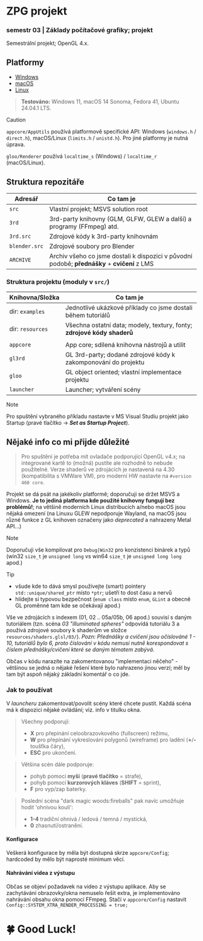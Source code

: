# ZPG projekt
### semestr 03 | Základy počítačové grafiky; projekt
Semestrální projekt; OpenGL 4.x.

## Platformy
- [Windows](README-WINDOWS.md)
- [macOS](README-MACOS.md)
- [Linux](README-LINUX.md)

> **Testováno:** Windows 11, macOS 14 Sonoma, Fedora 41, Ubuntu 24.04.1 LTS.

> [!CAUTION]
> `appcore/AppUtils` používá platformově specifické API: Windows (`windows.h` / `direct.h`), macOS/Linux (`limits.h` / `unistd.h`). Pro jiné platformy je nutná úprava.
>
> `gloo/Renderer` používá `localtime_s` (Windows) / `localtime_r` (macOS/Linux).

## Struktura repozitáře
| Adresář       | Co tam je                                                                                    |
|---------------|----------------------------------------------------------------------------------------------|
| `src`         | Vlastní projekt; MSVS solution root                                                          |
| `3rd`         | 3rd-party knihovny (GLM, GLFW, GLEW a další) a programy (FFmpeg) atd.                        |
| `3rd.src`     | Zdrojové kódy k 3rd-party knihovnám                                                          |
| `blender.src` | Zdrojové soubory pro Blender                                                                 |
| `ARCHIVE`     | Archiv všeho co jsme dostali k dispozici v původní podobě; **přednášky** + **cvičení** z LMS |

### Struktura projektu (moduly v `src/`)
| Knihovna/Složka  | Co tam je                                                               |
|------------------|-------------------------------------------------------------------------|
| dir: `examples`  | Jednotlivé ukázkové příklady co jsme dostali během tutoriálů            |
| dir: `resources` | Všechna ostatní data; modely, textury, fonty; **zdrojové kódy shaderů** |
|                  |                                                                         |
| `appcore`        | App core; sdílená knihovna nástrojů a utilit                            |
| `gl3rd`          | GL 3rd-party; dodané zdrojové kódy k zakomponování do projektu          |
| `gloo`           | GL object oriented; vlastní implementace projektu                       |
| `launcher`       | Launcher; vytváření scény                                               |

> [!NOTE]
> Pro spuštění vybraného příkladu nastavte v MS Visual Studiu projekt jako Startup (pravé tlačítko → ***Set as Startup Project***).

## Nějaké info co mi přijde důležité
> Pro spuštění je potřeba mít ovladače podporující OpenGL v4.x; na integrované kartě to (možná) pustíte ale rozhodně to nebude použitelné. Verze shaderů ve zdrojácích je nastavená na 4.30 (kompatibilita s VMWare VM), pro moderní HW nastavte na `#version 460 core`.

Projekt se dá psát na jakékoliv platformě; doporučuji se držet MSVS a Windows. **Je to jediná platforma kde použité knihovny fungují bez problémů!**; na většině moderních Linux distribucích a/nebo macOS jsou nějaká omezení (na Linuxu GLEW nepodporuje Wayland, na macOS jsou různé funkce z GL knihoven označeny jako _deprecated_ a nahrazeny Metal API...)

> [!NOTE]
> Doporučuji vše kompilovat pro `Debug|Win32` pro konzistenci binárek a typů (win32 `size_t` je `unsigned long` vs win64 `size_t` je `unsigned long long` apod.)

> [!TIP]
> - všude kde to dává smysl používejte (smart) pointery `std::unique/shared_ptr` místo `*ptr`; ušetří to dost času a nervů
> - hlídejte si typovou bezpečnost (`enum class` místo `enum`, `GLint` a obecně GL proměnné tam kde se očekávají apod.)

Vše ve zdrojácích s indexem (01, 02 .. 05a/05b, 06 apod.) souvisí s daným tutoriálem (tzn. scéna _03 "illuminated spheres"_ odpovídá tutoriálu 3 a používá zdrojové soubory k shaderům ve složce `resources/shaders.glsl/03/`).
_Pozn: Přednášky a cvičení jsou očíslováné 1 - 10, tutoriálů bylo 6, proto číslování v kódu nemusí nutně korespondovat s číslem přednášky/cvičení které se daným tématem zabývá._

Občas v kódu narazíte na zakomentovanou "implementaci něčeho" - většinou se jedná o nějaké řešení které bylo nahrazeno jinou verzí; měl by tam být aspoň nějaký základní komentář o co jde.

### Jak to používat
V _launcheru_ zakomentovat/povolit scény které chcete pustit. Každá scéna má k dispozici nějaké ovládání; viz. info v titulku okna.

> Všechny podporují:
>  - **X** pro přepínání celoobrazovkového (fullscreen) režimu,
>  - **W** pro přepínání vykreslování polygonů (wireframe) pro ladění (**+**/**-** toušťka čáry),
>  - **ESC** pro ukončení.

> Většina scén dále podporuje:
>  - pohyb pomocí **myši** (**pravé tlačítko** = strafe),
>  - pohyb pomocí **kurzorových kláves** (**SHIFT** = sprint),
>  - **F** pro vyp/zap baterky.

> Poslední scéna "dark magic woods:fireballs" pak navíc umožňuje hodit 'ohnivou kouli':
>  - **1-4** tradiční ohnivá / ledová / temná / mystická,
>  - **0** zhasnutí/ostranění.

#### Konfigurace
Veškerá konfigurace by měla být dostupná skrze `appcore/Config`; hardcoded by mělo být naprosté minimum věcí.

#### Nahrávání videa z výstupu
Občas se objeví požadavek na video z výstupu aplikace. Aby se zachytávání obrazovky/okna nemuselo řešit extra, je implementováno nahrávání obsahu okna pomocí FFmpeg. Stačí v `appcore/Config` nastavit
```Config::SYSTEM_XTRA_RENDER_PROCESSING = true;```

# 🍀 Good Luck!
